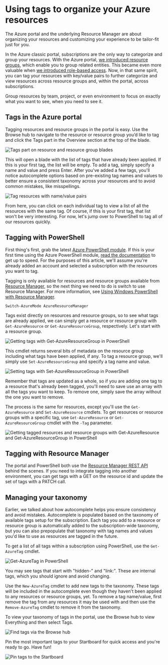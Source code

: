 <properties 
	pageTitle="Using tags to organize your Azure resources" 
	description="" 
	services="" 
	documentationCenter="" 
	authors="tfitzmac" 
	writer="" 
	manager="wpickett" 
	editor=""/>

<tags 
	ms.service="multiple" 
	ms.workload="multiple" 
	ms.tgt_pltfrm="AzurePortal" 
	ms.devlang="na" 
	ms.topic="article" 
	ms.date="04/24/2015" 
	ms.author="micflan"/>


# Using tags to organize your Azure resources

The Azure portal and the underlying Resource Manager are about organizing your resources and customizing your experience to be tailor-fit just for you. 

In the Azure classic portal, subscriptions are the only way to categorize and group your resources. With the Azure portal, [we introduced resource groups](./resource-group-portal.md), which enable you to group related entities. This became even more valuable when [we introduced role-based access](./role-based-access-control-configure.md). Now, in that same spirit, you can tag your resources with key/value pairs to further categorize and view resources across resource groups and, within the portal, across subscriptions.

Group resources by team, project, or even environment to focus on exactly what you want to see, when you need to see it. 


## Tags in the Azure portal

Tagging resources and resource groups in the portal is easy. Use the Browse hub to navigate to the resource or resource group you’d like to tag and click the Tags part in the Overview section at the top of the blade. 

![Tags part on resource and resource group blades](./media/azure-preview-portal-using-tags/rgblade.png)

This will open a blade with the list of tags that have already been applied. If this is your first tag, the list will be empty. To add a tag, simply specify a name and value and press Enter. After you've added a few tags, you'll notice autocomplete options based on pre-existing tag names and values to better ensure a consistent taxonomy across your resources and to avoid common mistakes, like misspellings.

![Tag resources with name/value pairs](./media/azure-preview-portal-using-tags/tag-resources.png)

From here, you can click on each individual tag to view a list of all the resources with the same tag. Of course, if this is your first tag, that list won't be very interesting. For now, let's jump over to PowerShell to tag all of our resources quickly.


## Tagging with PowerShell

First thing's first, grab the latest [Azure PowerShell module](./install-configure-powershell.md). If this is your first time using the Azure PowerShell module, [read the documentation](./install-configure-powershell.md) to get up to speed. For the purposes of this article, we'll assume you're already added an account and selected a subscription with the resources you want to tag.

Tagging is only available for resources and resource groups available from [Resource Manager](http://msdn.microsoft.com/library/azure/dn790568.aspx), so the next thing we need to do is switch to use Resource Manager. For more information, see [Using Windows PowerShell with Resource Manager](powershell-azure-resource-manager.md).

    Switch-AzureMode AzureResourceManager

Tags exist directly on resources and resource groups, so to see what tags are already applied, we can simply get a resource or resource group with `Get-AzureResource` or `Get-AzureResourceGroup`, respectively. Let's start with a resource group.

![Getting tags with Get-AzureResourceGroup in PowerShell](./media/azure-preview-portal-using-tags/Get-AzureResourceGroup-in-PowerShell.png)

This cmdlet returns several bits of metadata on the resource group including what tags have been applied, if any. To tag a resource group, we'll simply use `Set-AzureResourceGroup` and specify a tag name and value.

![Setting tags with Set-AzureResourceGroup in PowerShell](./media/azure-preview-portal-using-tags/Set-AzureResourceGroup-in-PowerShell.png)

Remember that tags are updated as a whole, so if you are adding one tag to a resource that's already been tagged, you'll need to save use an array with all the tags you want to keep. To remove one, simply save the array without the one you want to remove. 

The process is the same for resources, except you'll use the `Get-AzureResource` and `Set-AzureResource` cmdlets. To get resources or resource groups with a specific tag, use `Get-AzureResource` or `Get-AzureResourceGroup` cmdlet with the `-Tag` parameter.

![Getting tagged resources and resource groups with Get-AzureResource and Get-AzureResourceGroup in PowerShell](./media/azure-preview-portal-using-tags/Get-AzureResourceGroup-with-tags-in-PowerShell.png)


## Tagging with Resource Manager

The portal and PowerShell both use the [Resource Manager REST API](http://msdn.microsoft.com/library/azure/dn790568.aspx) behind the scenes. If you need to integrate tagging into another environment, you can get tags with a GET on the resource id and update the set of tags with a PATCH call.


## Managing your taxonomy

Earlier, we talked about how autocomplete helps you ensure consistency and avoid mistakes. Autocomplete is populated based on the taxonomy of available tags setup for the subscription. Each tag you add to a resource or resource group is automatically added to the subscription-wide taxonomy, but you can also prepopulate that taxonomy with tag names and values you'd like to use as resources are tagged in the future.

To get a list of all tags within a subscription using PowerShell, use the `Get-AzureTag` cmdlet.

![Get-AzureTag in PowerShell](./media/azure-preview-portal-using-tags/Get-AzureTag-in-PowerShell.png)


You may see tags that start with "hidden-" and "link:". These are internal tags, which you should ignore and avoid changing. 

Use the `New-AzureTag` cmdlet to add new tags to the taxonomy. These tags will be included in the autocomplete even though they haven't been applied to any resources or resource groups, yet. To remove a tag name/value, first remove the tag from any resources it may be used with and then use the `Remove-AzureTag` cmdlet to remove it from the taxonomy.

To view your taxonomy of tags in the portal, use the Browse hub to view Everything and then select Tags.

![Find tags via the Browse hub](./media/azure-preview-portal-using-tags/browse-tags.png)

Pin the most important tags to your Startboard for quick access and you're ready to go. Have fun!

![Pin tags to the Startboard](./media/azure-preview-portal-using-tags/pin-tags.png)

